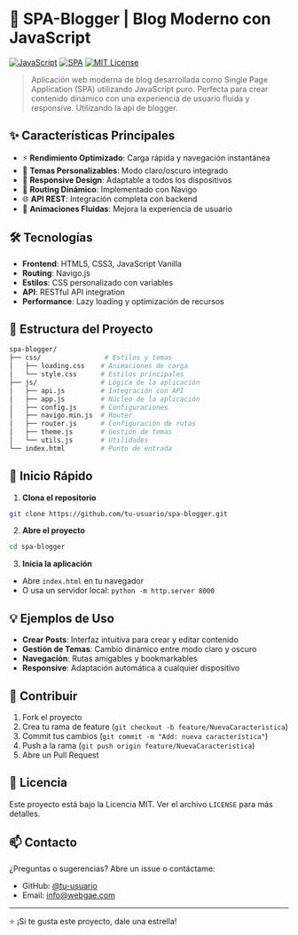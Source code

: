 # 🚀 SPA-Blogger | Blog Moderno con JavaScript

[![JavaScript](https://img.shields.io/badge/JavaScript-Vanilla-yellow.svg)](https://developer.mozilla.org/es/docs/Web/JavaScript)
[![SPA](https://img.shields.io/badge/SPA-Single%20Page%20Application-blue.svg)](https://developer.mozilla.org/es/docs/Glossary/SPA)
[![MIT License](https://img.shields.io/badge/License-MIT-green.svg)](https://opensource.org/licenses/MIT)

> Aplicación web moderna de blog desarrollada como Single Page Application (SPA) utilizando JavaScript puro. Perfecta para crear contenido dinámico con una experiencia de usuario fluida y responsive. Utilizando la api de blogger.

## ✨ Características Principales

- ⚡️ **Rendimiento Optimizado**: Carga rápida y navegación instantánea
- 🎨 **Temas Personalizables**: Modo claro/oscuro integrado
- 📱 **Responsive Design**: Adaptable a todos los dispositivos
- 🔄 **Routing Dinámico**: Implementado con Navigo
- 🌐 **API REST**: Integración completa con backend
- 💫 **Animaciones Fluidas**: Mejora la experiencia de usuario

## 🛠️ Tecnologías

- **Frontend**: HTML5, CSS3, JavaScript Vanilla
- **Routing**: Navigo.js
- **Estilos**: CSS personalizado con variables
- **API**: RESTful API integration
- **Performance**: Lazy loading y optimización de recursos

## 📁 Estructura del Proyecto

```bash
spa-blogger/
├── css/                # Estilos y temas
│   ├── loading.css    # Animaciones de carga
│   └── style.css      # Estilos principales
├── js/                # Lógica de la aplicación
│   ├── api.js         # Integración con API
│   ├── app.js         # Núcleo de la aplicación
│   ├── config.js      # Configuraciones
│   ├── navigo.min.js  # Router
│   ├── router.js      # Configuración de rutas
│   ├── theme.js       # Gestión de temas
│   └── utils.js       # Utilidades
└── index.html         # Punto de entrada
```

## 🚦 Inicio Rápido

1. **Clona el repositorio**
```bash
git clone https://github.com/tu-usuario/spa-blogger.git
```

2. **Abre el proyecto**
```bash
cd spa-blogger
```

3. **Inicia la aplicación**
- Abre `index.html` en tu navegador
- O usa un servidor local: `python -m http.server 8000`

## 💡 Ejemplos de Uso

- **Crear Posts**: Interfaz intuitiva para crear y editar contenido
- **Gestión de Temas**: Cambio dinámico entre modo claro y oscuro
- **Navegación**: Rutas amigables y bookmarkables
- **Responsive**: Adaptación automática a cualquier dispositivo

## 🤝 Contribuir

1. Fork el proyecto
2. Crea tu rama de feature (`git checkout -b feature/NuevaCaracteristica`)
3. Commit tus cambios (`git commit -m "Add: nueva característica"`)
4. Push a la rama (`git push origin feature/NuevaCaracteristica`)
5. Abre un Pull Request

## 📝 Licencia

Este proyecto está bajo la Licencia MIT. Ver el archivo `LICENSE` para más detalles.

## 📫 Contacto

¿Preguntas o sugerencias? Abre un issue o contáctame:

- GitHub: [@tu-usuario](https://github.com/ximosa)
- Email: info@webgae.com

---
⭐️ ¡Si te gusta este proyecto, dale una estrella!
